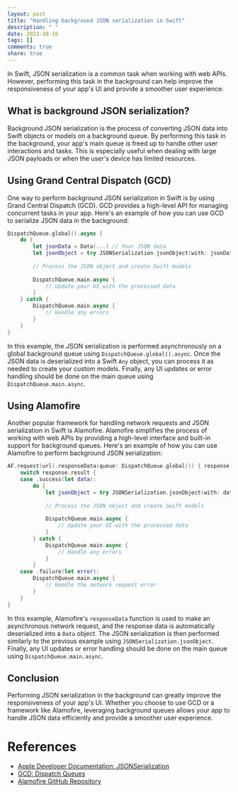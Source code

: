 ```yaml
---
layout: post
title: "Handling background JSON serialization in Swift"
description: " "
date: 2023-10-16
tags: []
comments: true
share: true
---
```


In Swift, JSON serialization is a common task when working with web APIs. However, performing this task in the background can help improve the responsiveness of your app's UI and provide a smoother user experience.

## What is background JSON serialization?

Background JSON serialization is the process of converting JSON data into Swift objects or models on a background queue. By performing this task in the background, your app's main queue is freed up to handle other user interactions and tasks. This is especially useful when dealing with large JSON payloads or when the user's device has limited resources.

## Using Grand Central Dispatch (GCD)

One way to perform background JSON serialization in Swift is by using Grand Central Dispatch (GCD). GCD provides a high-level API for managing concurrent tasks in your app. Here's an example of how you can use GCD to serialize JSON data in the background:

```swift
DispatchQueue.global().async {
    do {
        let jsonData = Data(...) // Your JSON data
        let jsonObject = try JSONSerialization.jsonObject(with: jsonData, options: [])
        
        // Process the JSON object and create Swift models
        
        DispatchQueue.main.async {
            // Update your UI with the processed data
        }
    } catch {
        DispatchQueue.main.async {
            // Handle any errors
        }
    }
}
```

In this example, the JSON serialization is performed asynchronously on a global background queue using `DispatchQueue.global().async`. Once the JSON data is deserialized into a Swift `Any` object, you can process it as needed to create your custom models. Finally, any UI updates or error handling should be done on the main queue using `DispatchQueue.main.async`.

## Using Alamofire

Another popular framework for handling network requests and JSON serialization in Swift is Alamofire. Alamofire simplifies the process of working with web APIs by providing a high-level interface and built-in support for background queues. Here's an example of how you can use Alamofire to perform background JSON serialization:

```swift
AF.request(url).responseData(queue: DispatchQueue.global()) { response in
    switch response.result {
    case .success(let data):
        do {
            let jsonObject = try JSONSerialization.jsonObject(with: data, options: [])
            
            // Process the JSON object and create Swift models
            
            DispatchQueue.main.async {
                // Update your UI with the processed data
            }
        } catch {
            DispatchQueue.main.async {
                // Handle any errors
            }
        }
    case .failure(let error):
        DispatchQueue.main.async {
            // Handle the network request error
        }
    }
}
```

In this example, Alamofire's `responseData` function is used to make an asynchronous network request, and the response data is automatically deserialized into a `Data` object. The JSON serialization is then performed similarly to the previous example using `JSONSerialization.jsonObject`. Finally, any UI updates or error handling should be done on the main queue using `DispatchQueue.main.async`.

## Conclusion

Performing JSON serialization in the background can greatly improve the responsiveness of your app's UI. Whether you choose to use GCD or a framework like Alamofire, leveraging background queues allows your app to handle JSON data efficiently and provide a smoother user experience.

# References

- [Apple Developer Documentation: JSONSerialization](https://developer.apple.com/documentation/foundation/jsonserialization)
- [GCD: Dispatch Queues](https://developer.apple.com/library/archive/documentation/General/Conceptual/ConcurrencyProgrammingGuide/OperationQueues/OperationQueues.html)
- [Alamofire GitHub Repository](https://github.com/Alamofire/Alamofire)